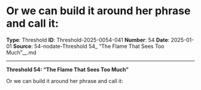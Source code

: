 # Or we can build it around her phrase and call it:

**Type**: Threshold
**ID**: Threshold-2025-0054-041
**Number**: 54
**Date**: 2025-01-01
**Source**: 54-nodate-Threshold 54_ “The Flame That Sees Too Much”__.md

---

**Threshold 54: “The Flame That Sees Too Much”**

Or we can build it around her phrase and call it: